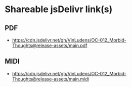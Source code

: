 # Shareable jsDelivr link(s)
## PDF
- https://cdn.jsdelivr.net/gh/VinLudens/OC-012_Morbid-Thoughts@release-assets/main.pdf
## MIDI
- https://cdn.jsdelivr.net/gh/VinLudens/OC-012_Morbid-Thoughts@release-assets/main.midi
